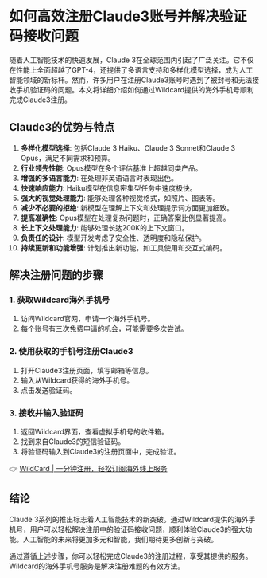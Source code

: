 # 如何高效注册Claude3账号并解决验证码接收问题

随着人工智能技术的快速发展，Claude 3在全球范围内引起了广泛关注。它不仅在性能上全面超越了GPT-4，还提供了多语言支持和多样化模型选择，成为人工智能领域的新标杆。然而，许多用户在注册Claude3账号时遇到了被封号和无法接收手机验证码的问题。本文将详细介绍如何通过Wildcard提供的海外手机号顺利完成Claude3注册。

## Claude3的优势与特点

1. **多样化模型选择**: 包括Claude 3 Haiku、Claude 3 Sonnet和Claude 3 Opus，满足不同需求和预算。
2. **行业领先性能**: Opus模型在多个评估基准上超越同类产品。
3. **增强的多语言能力**: 在处理非英语语言时表现出色。
4. **快速响应能力**: Haiku模型在信息密集型任务中速度极快。
5. **强大的视觉处理能力**: 能够处理各种视觉格式，如照片、图表等。
6. **减少不必要的拒绝**: 新模型在理解上下文和处理提示词方面更加细致。
7. **提高准确性**: Opus模型在处理复杂问题时，正确答案比例显著提高。
8. **长上下文处理能力**: 能够处理长达200K的上下文窗口。
9. **负责任的设计**: 模型开发考虑了安全性、透明度和隐私保护。
10. **持续更新和功能增强**: 计划推出新功能，如工具使用和交互式编码。

## 解决注册问题的步骤

### 1. 获取Wildcard海外手机号
1. 访问Wildcard官网，申请一个海外手机号。
2. 每个账号有三次免费申请的机会，可能需要多次尝试。

### 2. 使用获取的手机号注册Claude3
1. 打开Claude3注册页面，填写邮箱等信息。
2. 输入从Wildcard获得的海外手机号。
3. 点击发送验证码。

### 3. 接收并输入验证码
1. 返回Wildcard界面，查看虚拟手机号的收件箱。
2. 找到来自Claude3的短信验证码。
3. 将验证码输入到Claude3的注册页面中，完成验证。

👉 [WildCard | 一分钟注册，轻松订阅海外线上服务](https://bbtdd.com/WildCard)

## 结论

Claude 3系列的推出标志着人工智能技术的新突破。通过Wildcard提供的海外手机号，用户可以轻松解决注册中的验证码接收问题，顺利体验Claude3的强大功能。人工智能的未来将更加多元和智能，我们期待更多创新与突破。

通过遵循上述步骤，你可以轻松完成Claude3的注册过程，享受其提供的服务。Wildcard的海外手机号服务是解决注册难题的有效方法。